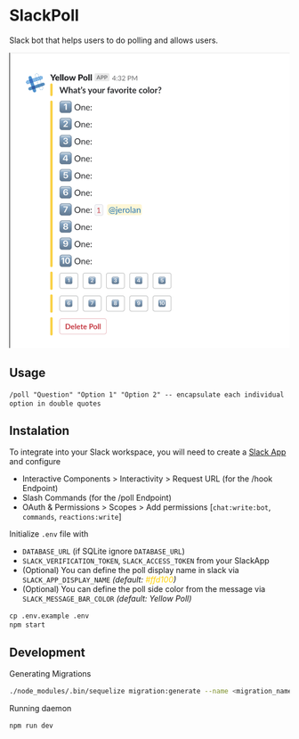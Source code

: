 # SlackPoll

Slack bot that helps users to do polling and allows users.

![SlackPoll](/static/sample.png)

## Usage

```
/poll "Question" "Option 1" "Option 2" -- encapsulate each individual option in double quotes
```

## Instalation

To integrate into your Slack workspace, you will need to create a [Slack App](https://api.slack.com/apps) and configure

- Interactive Components > Interactivity > Request URL (for the /hook Endpoint)
- Slash Commands (for the /poll Endpoint)
- OAuth & Permissions > Scopes > Add permissions [`chat:write:bot`, `commands`, `reactions:write`]

Initialize `.env` file with

- `DATABASE_URL` (if SQLite ignore `DATABASE_URL`)
- `SLACK_VERIFICATION_TOKEN`, `SLACK_ACCESS_TOKEN` from your SlackApp
- (Optional) You can define the poll display name in slack via `SLACK_APP_DISPLAY_NAME` _(default: <span style="color:#ffd100">#ffd100</span>)_
- (Optional) You can define the poll side color from the message via `SLACK_MESSAGE_BAR_COLOR` _(default: Yellow Poll)_

```
cp .env.example .env
npm start
```

## Development

Generating Migrations

```sh
./node_modules/.bin/sequelize migration:generate --name <migration_name>
```

Running daemon

```sh
npm run dev
```
